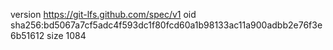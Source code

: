 version https://git-lfs.github.com/spec/v1
oid sha256:bd5067a7cf5adc4f593dc1f80fcd60a1b98133ac11a900adbb2e76f3e6b51612
size 1084
